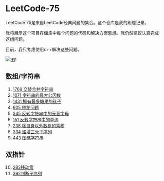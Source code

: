 # LeetCode-75

LeetCode 75是来自LeetCode经典问题的集合。这个仓库是我的刷题记录。



我将展示这个项目存储库中每个问题的代码和解决方案思想。我仍然建议认真完成这组问题。



目前，我只考虑使用c++解决这些问题。



![图1](https://assets.leetcode.cn/aliyun-lc-upload/study_plan_v2/leetcode-75/cover)

## 数组/字符串

1. [1768 交替合并字符串](1768交替合并字符串)
2. [1071 字符串的最大公因数](1071字符串的最大公因数)
3. [1431 拥有最多糖果的孩子](1431拥有最多糖果的孩子)
4. [605 种花问题](605种花问题)
5. [345 反转字符串中的元音字母](345反转字符串中的元音字母)
6. [151 反转字符串中的单词](151反转字符串中的单词)
7. [238 除自身以外数组的乘积](238除自身以外数组的乘积)
8. [334 递增三元子序列](334递增三元子序列)
9. [443 压缩字符串](443压缩字符串)

## 双指针
10. [283移动零](283移动零)
11. [392判断子序列](392判断子序列)